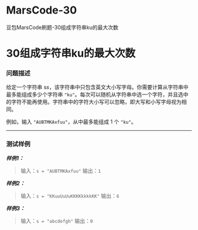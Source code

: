 # MarsCode-30
豆包MarsCode刷题-30组成字符串ku的最大次数
# 30组成字符串ku的最大次数

### 问题描述

给定一个字符串 s*s*，该字符串中只包含英文大小写字母。你需要计算从字符串中最多能组成多少个字符串 `"ku"`。每次可以随机从字符串中选一个字符，并且选中的字符不能再使用。字符串中的字符大小写可以忽略，即大写和小写字母视为相同。

例如，输入 `"AUBTMKAxfuu"`，从中最多能组成 1 个 `"ku"`。

------

### 测试样例

***样例1：***

> 输入：`s = "AUBTMKAxfuu"`
> 输出：`1`

***样例2：***

> 输入：`s = "KKuuUuUuKKKKkkkkKK"`
> 输出：`6`

***样例3：***

> 输入：`s = "abcdefgh"`
> 输出：`0`
